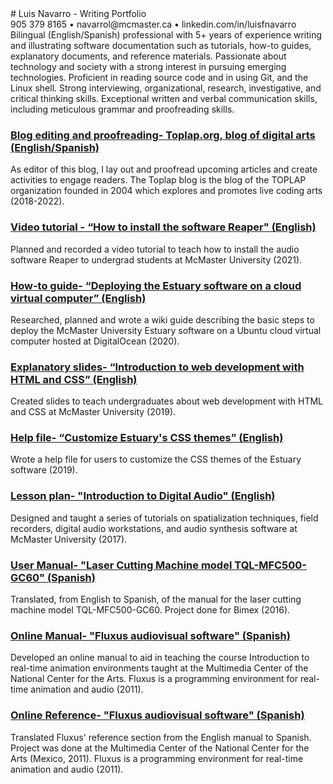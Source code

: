 <link rel="stylesheet" type="text/css" media="all" href="techWriter/docs/style.css" />
<link rel="preconnect" href="https://fonts.googleapis.com">
<link rel="preconnect" href="https://fonts.gstatic.com" crossorigin>
<link href="https://fonts.googleapis.com/css2?family=Dosis:wght@300&display=swap" rel="stylesheet">
<base target="_blank">

<div class="profile">
# Luis Navarro - Writing Portfolio
<div class="contact"> 905 379 8165 •  navarrol@mcmaster.ca • linkedin.com/in/luisfnavarro </div>
<div class="profileStatement"> Bilingual (English/Spanish) professional with 5+ years of experience writing and illustrating software documentation such as tutorials, how-to guides, explanatory documents, and reference materials. Passionate about technology and society with a strong interest in pursuing emerging technologies. Proficient in reading source code and in using Git, and the Linux shell. Strong interviewing, organizational, research, investigative, and critical thinking skills. Exceptional written and verbal communication skills, including meticulous grammar and proofreading skills.</div>
</div>

<div class="projects">

### [Blog editing and proofreading- Toplap.org, blog of digital arts (English/Spanish)](https://toplap.org/)                
As editor of this blog, I lay out and proofread upcoming articles and create activities to engage readers. The Toplap blog is the blog of the TOPLAP organization founded in 2004 which explores and promotes live coding arts (2018-2022).

### [Video tutorial - “How to install the software Reaper" (English)](https://www.macvideo.ca/media/Tutorial+1A+Reaper/1_fgw7zo6t)
Planned and recorded a video tutorial to teach how to install the audio software Reaper to undergrad students at McMaster University (2021).

### [How-to guide- “Deploying the Estuary software on a cloud virtual computer” (English)](https://github.com/dktr0/estuary/wiki/Deploying-Estuary-on-a-cloud-virtual-machine)              
Researched, planned and wrote a wiki guide describing the basic steps to deploy the McMaster University Estuary software on a Ubuntu cloud virtual computer hosted at DigitalOcean (2020).

### [Explanatory slides- “Introduction to web development with HTML and CSS” (English)](https://www.luisnavarrodelangel.net/teaching/docs/design-code/Tutorial-11.pdf)
Created slides to teach undergraduates about web development with HTML and CSS at McMaster University (2019).

### [Help file- “Customize Estuary's CSS themes” (English)](https://github.com/dktr0/estuary/blob/dev/THEMES.md#estuarys-themes)
Wrote a help file for users to customize the CSS themes of the Estuary software (2019).

### [Lesson plan- "Introduction to Digital Audio" (English)](https://www.luisnavarrodelangel.net/teaching/docs/2G03/digital-recording-techniques.pdf)
Designed and taught a series of tutorials on spatialization techniques, field recorders, digital audio workstations, and audio synthesis software at McMaster University (2017).

### [User Manual- "Laser Cutting Machine model TQL-MFC500-GC60" (Spanish)](https://www.luisnavarrodelangel.net/techWriter/docs/Manual%20operaciones%20-%20Corte%20Laser%20500.pdf)   
Translated, from English to Spanish, of the manual for the laser cutting machine model TQL-MFC500-GC60.
Project done for Bimex (2016).

### [Online Manual- "Fluxus audiovisual software" (Spanish)](https://sites.google.com/site/tallerdeaudio/herramientas/fluxus)              
Developed an online manual to aid in teaching the course Introduction to real-time animation environments taught at the Multimedia Center of the National Center for the Arts. Fluxus is a programming environment for real-time animation and audio (2011).

### [Online Reference- "Fluxus audiovisual software" (Spanish)](https://sites.google.com/site/tallerdeaudio/herramientas/fluxus/lista-de-comandos-de-fluxus)              
Translated Fluxus' reference section from the English manual to Spanish. Project was done at the Multimedia Center of the National Center for the Arts (Mexico, 2011). Fluxus is a programming environment for real-time animation and audio (2011).
</div>

<!--
### [About page- "About page of the Estuary software" (English/Spanish)](Estuary-about-English-Spanish.pdf)                
Translated the About page of this software from English to Spanish. Ideated names for labelling interface widgets such as drop-down menus, buttons, and data tables (Canada, 2017-2022). -->

